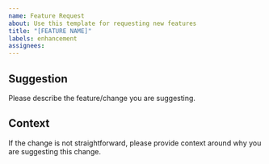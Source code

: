 ```yaml
---
name: Feature Request
about: Use this template for requesting new features
title: "[FEATURE NAME]"
labels: enhancement
assignees:
---
```


## Suggestion

Please describe the feature/change you are suggesting.

## Context

If the change is not straightforward, please provide context around why you are suggesting this
change.
